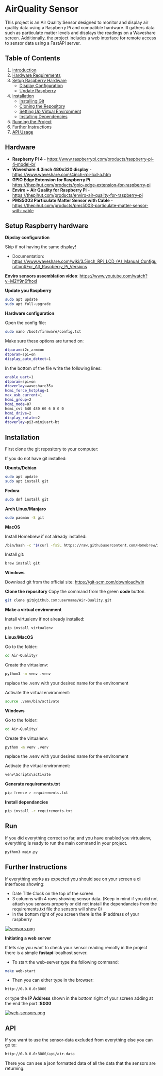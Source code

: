 # AirQuality Sensor

This project is an Air Quality Sensor designed to monitor and display air quality data using a Raspberry Pi and compatible hardware. It gathers data such as particulate matter levels and displays the readings on a Waveshare screen. Additionally, the project includes a web interface for remote access to sensor data using a FastAPI server.

## Table of Contents

1. [Introduction](#introduction)
2. [Hardware Requirements](#hardware-requirements)
3. [Setup Raspberry Hardware](#setup-raspberry-hardware)
   - [Display Configuration](#display-configuration)
   - [Update Raspberry](#update-raspberry)
4. [Installation](#installation)
   - [Installing Git](#installing-git)
   - [Cloning the Repository](#cloning-the-repository)
   - [Setting Up Virtual Environment](#setting-up-virtual-environment)
   - [Installing Dependencies](#installing-dependencies)
5. [Running the Project](#running-the-project)
6. [Further Instructions](#further-instructions)
7. [API Usage](#api-usage)

## Hardware

- **Raspberry PI 4** - https://www.raspberrypi.com/products/raspberry-pi-4-model-b/
- **Waveshare 4.3inch 480x320 display** - https://www.waveshare.com/4inch-rpi-lcd-a.htm
- **GPIO Edge Extension for Raspberry Pi** - https://thepihut.com/products/gpio-edge-extension-for-raspberry-pi
- **Enviro + Air Quality for Raspberry Pi** - https://thepihut.com/products/enviro-air-quality-for-raspberry-pi
- **PMS5003 Particulate Matter Sensor with Cable** - https://thepihut.com/products/pms5003-particulate-matter-sensor-with-cable

## Setup Raspberry hardware

**Dipslay configuration**

Skip if not having the same display!

- Documentation: https://www.waveshare.com/wiki/3.5inch_RPi_LCD_(A)_Manual_Configuration#For_All_Raspberry_Pi_Versions

**Enviro sensors assemblation video**:
https://www.youtube.com/watch?v=M2Y9n6fhoxI

**Update you Raspberry**

```bash
sudo apt update
sudo apt full-upgrade
```

**Hardware configuration**

Open the config file:

```bash
sudo nano /boot/firmware/config.txt
```

Make sure these options are turned on:

```bash
dtparam=i2c_arm=on
dtparam=spi=on
display_auto_detect=1
```

In the bottom of the file write the following lines:

```bash
enable_uart=1
dtparam=spi=on
dtoverlay=waveshare35a
hdmi_force_hotplug=1
max_usb_current=1
hdmi_group=2
hdmi_mode=87
hdmi_cvt 640 480 60 6 0 0 0
hdmi_drive=2
display_rotate=2
dtoverlay=pi3-miniuart-bt
```

## Installation

First clone the git repository to your computer:

If you do not have git installed:

**Ubuntu/Debian**

```bash
sudo apt update
sudo apt install git
```

**Fedora**

```bash
sudo dnf install git
```

**Arch Linux/Manjaro**

```bash
sudo pacman -S git
```

**MacOS**

Install Homebrew if not already installed:

```bash
/bin/bash -c "$(curl -fsSL https://raw.githubusercontent.com/Homebrew/install/HEAD/install.sh)"

```

Install git:

```bash
brew install git
```

**Windows**

Download git from the official site:
https://git-scm.com/download/win

**Clone the repository**
Copy the command from the green **code** button.

```bash
git clone git@github.com:username/Air-Quality.git
```

**Make a virtual environment**

Install virtualenv if not already installed:

```bash
pip install virtualenv
```

**Linux/MacOS**

Go to the folder:

```bash
cd Air-Quality/
```

Create the virtualenv:

```bash
python3 -m venv .venv
```

replace the .venv with your desired name for the environment

Activate the virtual environment:

```bash
source .venv/bin/activate
```

**Windows**

Go to the folder:

```bash
cd Air-Quality/
```

Create the virtualenv:

```bash
python -m venv .venv
```

replace the .venv with your desired name for the environment

Activate the virtual environment:

```bash
venv\Scripts\activate
```

**Generate requirements.txt**

```bash
pip freeze > requirements.txt
```

**Install dependancies**

```bash
pip install -r requirements.txt
```

## Run

If you did everything correct so far, and you have enabled you virtualenv, everything is ready to run the main command in your project.

```bash
python3 main.py
```

## Further Instructions

If everything works as expected you should see on your screen a cli interfaces showing:

- Date Title Clock on the top of the screen.
- 3 columns with 4 rows showing sensor data. (Keep in mind if you did not attach you sensors properly or did not install the dependancies from the requirements.txt file the sensors will show 0)
- In the bottom right of you screen there is the IP address of your raspberry

[![sensors.png](https://i.postimg.cc/MpRT8Yby/sensors.png)](https://postimg.cc/JsrmNZFn)

**Initiating a web server**

If lets say you want to check your sensor reading remotly in the project there is a simple **fastapi** localhost server.

- To start the web-server type the following command:

```bash
make web-start
```

- Then you can either type in the browser:

```bash
http://0.0.0.0:8000
```

or type the **IP Address** shown in the bottom right of your screen adding at the end the port **:8000**

[![web-sensors.png](https://i.postimg.cc/9fLj34Sd/web-sensors.png)](https://postimg.cc/DW4NLz70)

## API

If you want to use the sensor-data excluded from everything else you can go to:

```bash
http://0.0.0.0:8000/api/air-data
```

There you can see a json formatted data of all the data that the sensors are returning.

